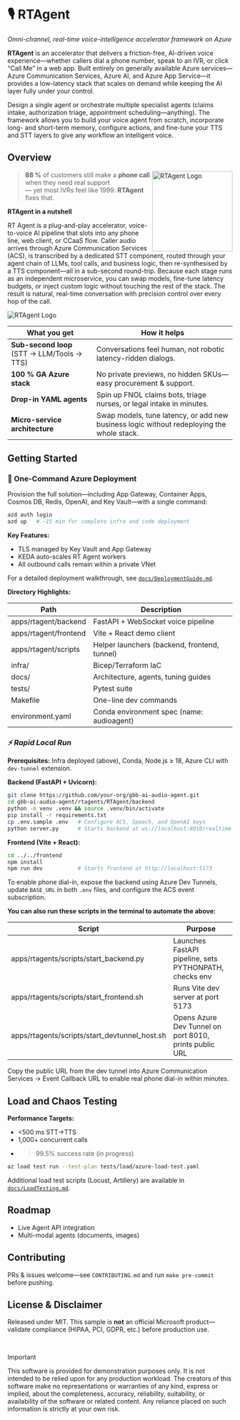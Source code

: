 <!-- markdownlint-disable MD033 MD041 -->

# 🎙️ **RTAgent**  
*Omni-channel, real-time voice-intelligence accelerator framework on Azure*

**RTAgent** is an accelerator that delivers a friction-free, AI-driven voice experience—whether callers dial a phone number, speak to an IVR, or click “Call Me” in a web app. Built entirely on generally available Azure services—Azure Communication Services, Azure AI, and Azure App Service—it provides a low-latency stack that scales on demand while keeping the AI layer fully under your control.

Design a single agent or orchestrate multiple specialist agents (claims intake, authorization triage, appointment scheduling—anything). The framework allows you to build your voice agent from scratch, incorporate long- and short-term memory, configure actions, and fine-tune your TTS and STT layers to give any workflow an intelligent voice.

## **Overview** 

<img src="utils/images/RTAGENT.png" align="right" height="180" alt="RTAgent Logo" />

> **88 %** of customers still make a **phone call** when they need real support  
> — yet most IVRs feel like 1999. **RTAgent** fixes that.

**RTAgent in a nutshell**

RT Agent is a plug-and-play accelerator, voice-to-voice AI pipeline that slots into any phone line, web client, or CCaaS flow. Caller audio arrives through Azure Communication Services (ACS), is transcribed by a dedicated STT component, routed through your agent chain of LLMs, tool calls, and business logic, then re-synthesised by a TTS component—all in a sub-second round-trip. Because each stage runs as an independent microservice, you can swap models, fine-tune latency budgets, or inject custom logic without touching the rest of the stack. The result is natural, real-time conversation with precision control over every hop of the call.

<img src="utils/images/RTAgentArch.png" alt="RTAgent Logo" />

<br>

| What you get | How it helps |
|--------------|--------------|
| **Sub-second loop** (STT → LLM/Tools → TTS) | Conversations feel human, not robotic latency-ridden dialogs. |
| **100 % GA Azure stack** | No private previews, no hidden SKUs—easy procurement & support. |
| **Drop-in YAML agents** | Spin up FNOL claims bots, triage nurses, or legal intake in minutes. |
| **Micro-service architecture** | Swap models, tune latency, or add new business logic without redeploying the whole stack. |

## Getting Started

### **🚀 One-Command Azure Deployment**

Provision the full solution—including App Gateway, Container Apps, Cosmos DB, Redis, OpenAI, and Key Vault—with a single command:

```bash
azd auth login
azd up   # ~15 min for complete infra and code deployment
```

**Key Features:**
- TLS managed by Key Vault and App Gateway
- KEDA auto-scales RT Agent workers
- All outbound calls remain within a private VNet

For a detailed deployment walkthrough, see [`docs/DeploymentGuide.md`](docs/DeploymentGuide.md).

**Directory Highlights:**

| Path                | Description                                 |
|---------------------|---------------------------------------------|
| apps/rtagent/backend| FastAPI + WebSocket voice pipeline          |
| apps/rtagent/frontend| Vite + React demo client                   |
| apps/rtagent/scripts| Helper launchers (backend, frontend, tunnel)|
| infra/              | Bicep/Terraform IaC                        |
| docs/               | Architecture, agents, tuning guides         |
| tests/              | Pytest suite                               |
| Makefile            | One-line dev commands                       |
| environment.yaml    | Conda environment spec (name: audioagent)   |

### *⚡ Rapid Local Run*

**Prerequisites:** Infra deployed (above), Conda, Node.js ≥ 18, Azure CLI with `dev-tunnel` extension.

**Backend (FastAPI + Uvicorn):**
```bash
git clone https://github.com/your-org/gbb-ai-audio-agent.git
cd gbb-ai-audio-agent/rtagents/RTAgent/backend
python -m venv .venv && source .venv/bin/activate
pip install -r requirements.txt
cp .env.sample .env   # Configure ACS, Speech, and OpenAI keys
python server.py      # Starts backend at ws://localhost:8010/realtime
```

**Frontend (Vite + React):**
```bash
cd ../../frontend
npm install
npm run dev           # Starts frontend at http://localhost:5173
```
To enable phone dial-in, expose the backend using Azure Dev Tunnels, update `BASE_URL` in both `.env` files, and configure the ACS event subscription.

**You can also run these scripts in the terminal to automate the above:**

| Script                | Purpose                                           |
|-----------------------|---------------------------------------------------|
| apps/rtagents/scripts/start_backend.py      | Launches FastAPI pipeline, sets PYTHONPATH, checks env |
| apps/rtagents/scripts/start_frontend.sh     | Runs Vite dev server at port 5173                   |
| apps/rtagents/scripts/start_devtunnel_host.sh| Opens Azure Dev Tunnel on port 8010, prints public URL |

Copy the public URL from the dev tunnel into Azure Communication Services → Event Callback URL to enable real phone dial-in within minutes. 

## **Load and Chaos Testing**

**Performance Targets:**
- <500 ms STT→TTS
- 1,000+ concurrent calls
- >99.5% success rate (in progress)

```bash
az load test run --test-plan tests/load/azure-load-test.yaml
```

Additional load test scripts (Locust, Artillery) are available in [`docs/LoadTesting.md`](docs/LoadTesting.md).

## **Roadmap**
- Live Agent API integration
- Multi-modal agents (documents, images)

## **Contributing**
PRs & issues welcome—see `CONTRIBUTING.md` and run `make pre-commit` before pushing.

## **License & Disclaimer**
Released under MIT. This sample is **not** an official Microsoft product—validate compliance (HIPAA, PCI, GDPR, etc.) before production use.

<br>

> [!IMPORTANT]  
> This software is provided for demonstration purposes only. It is not intended to be relied upon for any production workload. The creators of this software make no representations or warranties of any kind, express or implied, about the completeness, accuracy, reliability, suitability, or availability of the software or related content. Any reliance placed on such information is strictly at your own risk.